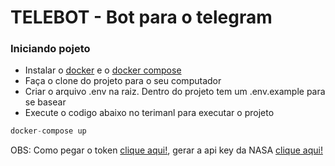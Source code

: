 # TELEBOT - Bot para o telegram

### Iniciando pojeto

- Instalar o [docker](https://docs.docker.com/) e o [docker compose](https://docs.docker.com/compose/install/)
- Faça o clone do projeto para o seu computador
- Criar o arquivo .env na raiz. Dentro do projeto tem um .env.example para se basear
- Execute o codigo abaixo no terimanl para executar o projeto

```javascript
docker-compose up
```

OBS: Como pegar o token [clique aqui!](https://help.huggy.io/telegram-bot/como-configurar-o-telegram-bot), gerar a api key da NASA [clique aqui!](https://api.nasa.gov/)
